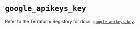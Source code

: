 # `google_apikeys_key`

Refer to the Terraform Registory for docs: [`google_apikeys_key`](https://registry.terraform.io/providers/hashicorp/google/4.74.0/docs/resources/apikeys_key).
